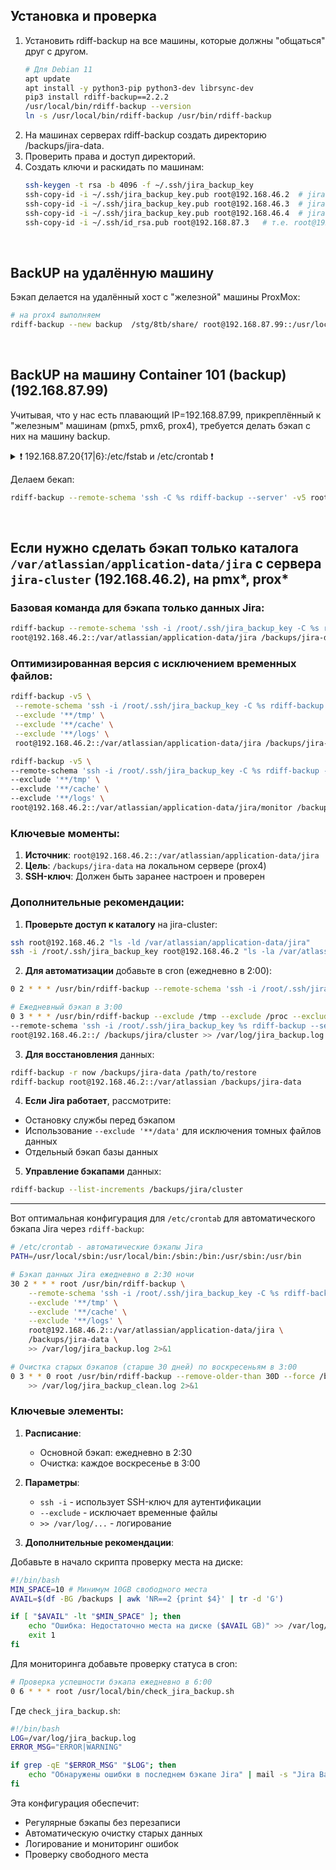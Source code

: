 ## Установка и проверка
1. Установить rdiff-backup на все машины, которые должны "общаться" друг с другом.
   ```bash
   # Для Debian 11
   apt update
   apt install -y python3-pip python3-dev librsync-dev
   pip3 install rdiff-backup==2.2.2
   /usr/local/bin/rdiff-backup --version
   ln -s /usr/local/bin/rdiff-backup /usr/bin/rdiff-backup
   ```
3. На машинах серверах rdiff-backup создать директорию /backups/jira-data.
4. Проверить права и доступ директорий.
5. Создать ключи и раскидать по машинам:
   ```bash
   ssh-keygen -t rsa -b 4096 -f ~/.ssh/jira_backup_key
   ssh-copy-id -i ~/.ssh/jira_backup_key.pub root@192.168.46.2  # jira-cluster
   ssh-copy-id -i ~/.ssh/jira_backup_key.pub root@192.168.46.3  # jira-node
   ssh-copy-id -i ~/.ssh/jira_backup_key.pub root@192.168.46.4  # jira-node2
   ssh-copy-id -i ~/.ssh/id_rsa.pub root@192.168.87.3   # т.е. root@192.168.87.{6|17|20}
   ```
<br/>


## BackUP на удалённую машину
Бэкап делается на удалённый хост с "железной" машины ProxMox:
```bash
# на prox4 выполняем
rdiff-backup --new backup  /stg/8tb/share/ root@192.168.87.99::/usr/local/runtel/storage_files/rdiff/jira/
```
<br/>


## BackUP на машину Container 101 (backup) (192.168.87.99)
Учитывая, что у нас есть плавающий IP=192.168.87.99, прикреплённый к "железным" машинам (pmx5, pmx6, prox4), требуется делать бэкап с них на машину backup.
<details>
<summary>❗ 192.168.87.20{17|6}:/etc/fstab и /etc/crontab ❗</summary>
   
```bash
UUID=acdede8e-da58-46a5-9a3a-b688ad784f48 /               ext4    errors=remount-ro 0       1
# /boot/efi was on /dev/nvme1n1p1 during installation
UUID=D369-7F43  /boot/efi       vfat    umask=0077      0       1
# /home was on /dev/nvme1n1p2 during installation
UUID=b4b6b626-038a-4608-bc96-5e891c3afe94 /home           ext4    defaults        0       2
# /stg/8tb was on /dev/md0 during instalation
UUID=10575088-4877-46f2-b52e-c7a8f015bfe4 /stg/8tb        ext4    defaults        0       2
UUID=f67bed35-dbb5-4fca-bee6-69a22ef9ae6d /stg/1tb   ext4   defaults    0   0
# 
192.168.87.3:/stg/8tb/share/    /mnt/share/    nfs    rw,bg,soft,intr,nosuid    0 0
```
```bash
*/5 *   * * *   root rsync -avP root@192.168.87.3:/stg/8tb/share/ /stg/8tb/share/
```
</details>

Делаем бекап:
```bash
rdiff-backup --remote-schema 'ssh -C %s rdiff-backup --server' -v5 root@192.168.87.3::/stg/8tb/share/ /backups/jira-data
```






<br/>


## Если нужно сделать бэкап только каталога `/var/atlassian/application-data/jira` с сервера `jira-cluster` (192.168.46.2), на pmx*, prox*
### Базовая команда для бэкапа только данных Jira:
```bash
rdiff-backup --remote-schema 'ssh -i /root/.ssh/jira_backup_key -C %s rdiff-backup --server' \
root@192.168.46.2::/var/atlassian/application-data/jira /backups/jira-data
```

### Оптимизированная версия с исключением временных файлов:
```bash
rdiff-backup -v5 \
 --remote-schema 'ssh -i /root/.ssh/jira_backup_key -C %s rdiff-backup --server' \
 --exclude '**/tmp' \
 --exclude '**/cache' \
 --exclude '**/logs' \
 root@192.168.46.2::/var/atlassian/application-data/jira /backups/jira-data
```
```bash
rdiff-backup -v5 \
--remote-schema 'ssh -i /root/.ssh/jira_backup_key -C %s rdiff-backup --server' \
--exclude '**/tmp' \
--exclude '**/cache' \
--exclude '**/logs' \
root@192.168.46.2::/var/atlassian/application-data/jira/monitor /backups/jira-data/monitor
```


### Ключевые моменты:
1. **Источник**: `root@192.168.46.2::/var/atlassian/application-data/jira`
2. **Цель**: `/backups/jira-data` на локальном сервере (prox4)
3. **SSH-ключ**: Должен быть заранее настроен и проверен

### Дополнительные рекомендации:

1. **Проверьте доступ к каталогу** на jira-cluster:
```bash
ssh root@192.168.46.2 "ls -ld /var/atlassian/application-data/jira"
ssh -i /root/.ssh/jira_backup_key root@192.168.46.2 "ls -la /var/atlassian/application-data/jira/monitor"
```

2. **Для автоматизации** добавьте в cron (ежедневно в 2:00):
```bash
0 2 * * * /usr/bin/rdiff-backup --remote-schema 'ssh -i /root/.ssh/jira_backup_key -C %s rdiff-backup --server' root@192.168.46.2::/var/atlassian/application-data/jira /backups/jira-data >> /var/log/jira_backup.log 2>&1
```
```bash
# Ежедневный бэкап в 3:00
0 3 * * * /usr/bin/rdiff-backup --exclude /tmp --exclude /proc --exclude /sys --exclude /dev \
--remote-schema 'ssh -i /root/.ssh/jira_backup_key %s rdiff-backup --server' \
root@192.168.46.2::/ /backups/jira/cluster >> /var/log/jira_backup.log 2>&1
```

3. **Для восстановления** данных:
```bash
rdiff-backup -r now /backups/jira-data /path/to/restore
rdiff-backup root@192.168.46.2::/var/atlassian /backups/jira-data
```

4. **Если Jira работает**, рассмотрите:
- Остановку службы перед бэкапом
- Использование `--exclude '**/data'` для исключения томных файлов данных
- Отдельный бэкап базы данных

5. **Управление бэкапами** данных:
```bash
rdiff-backup --list-increments /backups/jira/cluster
```

----------------------------------------------------------

Вот оптимальная конфигурация для `/etc/crontab` для автоматического бэкапа Jira через `rdiff-backup`:

```bash
# /etc/crontab - автоматические бэкапы Jira
PATH=/usr/local/sbin:/usr/local/bin:/sbin:/bin:/usr/sbin:/usr/bin

# Бэкап данных Jira ежедневно в 2:30 ночи
30 2 * * * root /usr/bin/rdiff-backup \
    --remote-schema 'ssh -i /root/.ssh/jira_backup_key -C %s rdiff-backup --server' \
    --exclude '**/tmp' \
    --exclude '**/cache' \
    --exclude '**/logs' \
    root@192.168.46.2::/var/atlassian/application-data/jira \
    /backups/jira-data \
    >> /var/log/jira_backup.log 2>&1

# Очистка старых бэкапов (старше 30 дней) по воскресеньям в 3:00
0 3 * * 0 root /usr/bin/rdiff-backup --remove-older-than 30D --force /backups/jira-data \
    >> /var/log/jira_backup_clean.log 2>&1
```

### Ключевые элементы:

1. **Расписание**:
   - Основной бэкап: ежедневно в 2:30
   - Очистка: каждое воскресенье в 3:00

2. **Параметры**:
   - `ssh -i` - использует SSH-ключ для аутентификации
   - `--exclude` - исключает временные файлы
   - `>> /var/log/...` - логирование

3. **Дополнительные рекомендации**:

Добавьте в начало скрипта проверку места на диске:
```bash
#!/bin/bash
MIN_SPACE=10 # Минимум 10GB свободного места
AVAIL=$(df -BG /backups | awk 'NR==2 {print $4}' | tr -d 'G')

if [ "$AVAIL" -lt "$MIN_SPACE" ]; then
    echo "Ошибка: Недостаточно места на диске ($AVAIL GB)" >> /var/log/jira_backup.log
    exit 1
fi
```

Для мониторинга добавьте проверку статуса в cron:
```bash
# Проверка успешности бэкапа ежедневно в 6:00
0 6 * * * root /usr/local/bin/check_jira_backup.sh
```

Где `check_jira_backup.sh`:
```bash
#!/bin/bash
LOG=/var/log/jira_backup.log
ERROR_MSG="ERROR|WARNING"

if grep -qE "$ERROR_MSG" "$LOG"; then
    echo "Обнаружены ошибки в последнем бэкапе Jira" | mail -s "Jira Backup Alert" admin@example.com
fi
```

Эта конфигурация обеспечит:
- Регулярные бэкапы без перезаписи
- Автоматическую очистку старых данных
- Логирование и мониторинг ошибок
- Проверку свободного места
